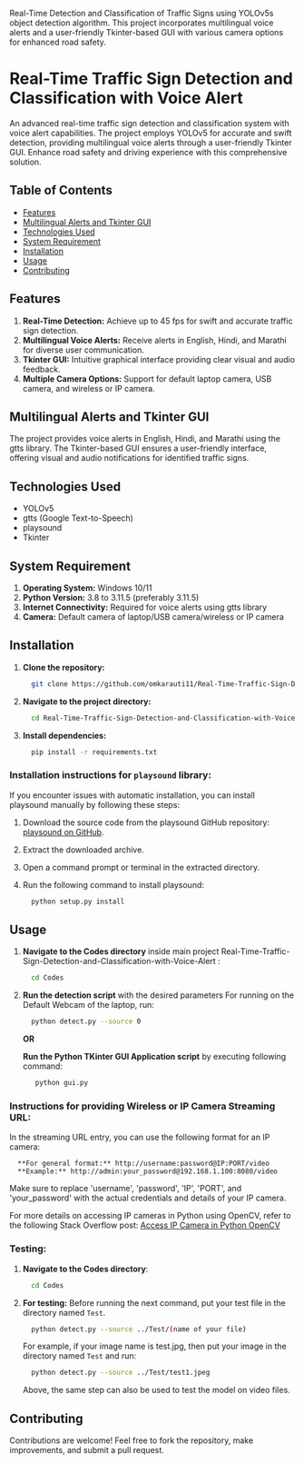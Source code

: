
Real-Time Detection and Classification of Traffic Signs using YOLOv5s object detection algorithm. This project incorporates multilingual voice alerts and a user-friendly Tkinter-based GUI with various camera options for enhanced road safety.


# Real-Time Traffic Sign Detection and Classification with Voice Alert

An advanced real-time traffic sign detection and classification system with voice alert capabilities. The project employs YOLOv5 for accurate and swift detection, providing multilingual voice alerts through a user-friendly Tkinter GUI. Enhance road safety and driving experience with this comprehensive solution.


## Table of Contents

- [Features](#features)
- [Multilingual Alerts and Tkinter GUI](#multilingual-alerts-and-tkinter-gui)
- [Technologies Used](#technologies-used)
- [System Requirement](#system-requirement)
- [Installation](#installation)
- [Usage](#usage)
- [Contributing](#contributing)


## Features

1. **Real-Time Detection:** Achieve up to 45 fps for swift and accurate traffic sign detection.
2. **Multilingual Voice Alerts:** Receive alerts in English, Hindi, and Marathi for diverse user communication.
3. **Tkinter GUI:** Intuitive graphical interface providing clear visual and audio feedback.
4. **Multiple Camera Options:** Support for default laptop camera, USB camera, and wireless or IP camera.


## Multilingual Alerts and Tkinter GUI

The project provides voice alerts in English, Hindi, and Marathi using the gtts library. The Tkinter-based GUI ensures a user-friendly interface, offering visual and audio notifications for identified traffic signs.


## Technologies Used

- YOLOv5
- gtts (Google Text-to-Speech)
- playsound
- Tkinter


## System Requirement

1. **Operating System:** Windows 10/11
2. **Python Version:** 3.8 to 3.11.5 (preferably 3.11.5)
3. **Internet Connectivity:** Required for voice alerts using gtts library
4. **Camera:** Default camera of laptop/USB camera/wireless or IP camera


## Installation

1. **Clone the repository:**

    ```bash
      git clone https://github.com/omkarauti11/Real-Time-Traffic-Sign-Detection-With-Voice-Alert.git
    ```

2. **Navigate to the project directory:**

   ```bash
     cd Real-Time-Traffic-Sign-Detection-and-Classification-with-Voice-Alert
   ```

3. **Install dependencies:**

    ```bash
      pip install -r requirements.txt
    ```

### Installation instructions for `playsound` library:

If you encounter issues with automatic installation, you can install playsound manually by following these steps:

1. Download the source code from the playsound GitHub repository: [playsound on GitHub](https://github.com/TaylorSMarks/playsound).
2. Extract the downloaded archive.
3. Open a command prompt or terminal in the extracted directory.
4. Run the following command to install playsound:

   ```bash
     python setup.py install
   ```


## Usage

1. **Navigate to the Codes directory** inside main project Real-Time-Traffic-Sign-Detection-and-Classification-with-Voice-Alert :

    ```bash
      cd Codes
    ```

2. **Run the detection script** with the desired parameters
   For running on the Default Webcam of the laptop, run:

    ```bash
      python detect.py --source 0
    ```

    **OR**

   **Run the Python TKinter GUI Application script** by executing following command:

   ```bash
      python gui.py
   ```

### Instructions for providing Wireless or IP Camera Streaming URL:

In the streaming URL entry, you can use the following format for an IP camera:

   ```plaintext
     **For general format:** http://username:password@IP:PORT/video
     **Example:** http://admin:your_password@192.168.1.100:8080/video
   ```

Make sure to replace 'username', 'password', 'IP', 'PORT', and 'your_password' with the actual credentials and details of your IP camera.

For more details on accessing IP cameras in Python using OpenCV, refer to the following Stack Overflow post: 
[Access IP Camera in Python OpenCV](https://stackoverflow.com/questions/49978705/access-ip-camera-in-python-opencv)


### Testing:

1. **Navigate to the Codes directory**:
   
   ```bash
     cd Codes
   ```
   
2. **For testing:**
   Before running the next command, put your test file in the directory named `Test`.

   ```bash 
     python detect.py --source ../Test/(name of your file)
   ```

   For example, if your image name is test.jpg, then put your image in the directory named `Test` and run:

   ```bash 
     python detect.py --source ../Test/test1.jpeg
   ```
   
   Above, the same step can also be used to test the model on video files.


## Contributing

Contributions are welcome! Feel free to fork the repository, make improvements, and submit a pull request.